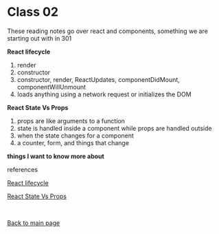 # Class 02

These reading notes go over react and components, something we are starting out with in 301

**React lifecycle**
1. render
2. constructor
3. constructor, render, ReactUpdates, componentDidMount, componentWillUnmount
4. loads anything using a network request or initializes the DOM

**React State Vs Props**
1. props are like arguments to a function
2. state is handled inside a component while props are handled outside
3. when the state changes for a component
4. a counter, form, and things that change

**things I want to know more about**

references

[React lifecycle](https://medium.com/@joshuablankenshipnola/react-component-lifecycle-events-cb77e670a093)

[React State Vs Props](https://www.youtube.com/watch?v=IYvD9oBCuJI&ab_channel=WebDevSimplified)

<br>

[Back to main page](https://vadengrey.github.io/reading-notes/)
